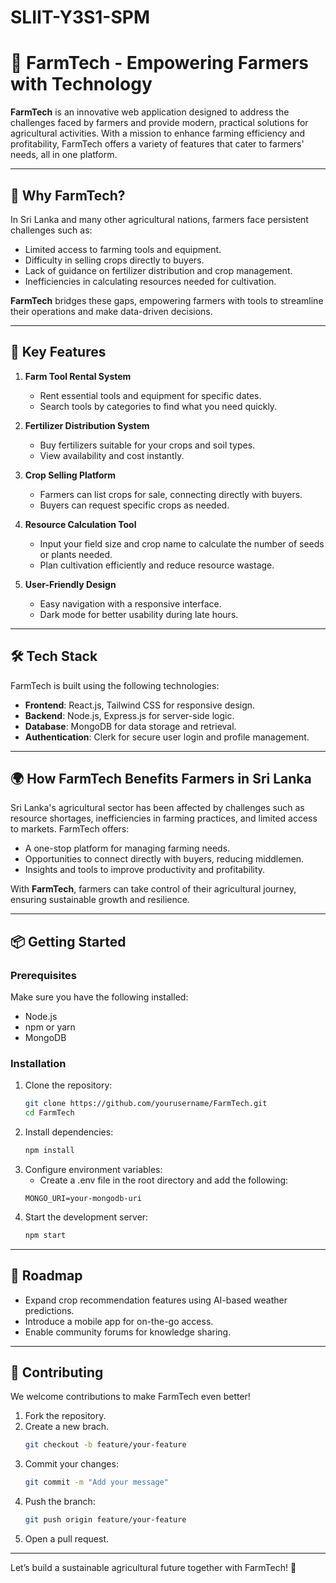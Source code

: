 # SLIIT-Y3S1-SPM

# 🌾 FarmTech - Empowering Farmers with Technology  

**FarmTech** is an innovative web application designed to address the challenges faced by farmers and provide modern, practical solutions for agricultural activities. With a mission to enhance farming efficiency and profitability, FarmTech offers a variety of features that cater to farmers' needs, all in one platform.

---

## 🚜 Why FarmTech?  
In Sri Lanka and many other agricultural nations, farmers face persistent challenges such as:  
- Limited access to farming tools and equipment.  
- Difficulty in selling crops directly to buyers.  
- Lack of guidance on fertilizer distribution and crop management.  
- Inefficiencies in calculating resources needed for cultivation.  

**FarmTech** bridges these gaps, empowering farmers with tools to streamline their operations and make data-driven decisions.  

---

## 🌟 Key Features  

1. **Farm Tool Rental System**  
   - Rent essential tools and equipment for specific dates.  
   - Search tools by categories to find what you need quickly.  

2. **Fertilizer Distribution System**  
   - Buy fertilizers suitable for your crops and soil types.  
   - View availability and cost instantly.  

3. **Crop Selling Platform**  
   - Farmers can list crops for sale, connecting directly with buyers.  
   - Buyers can request specific crops as needed.  

4. **Resource Calculation Tool**  
   - Input your field size and crop name to calculate the number of seeds or plants needed.  
   - Plan cultivation efficiently and reduce resource wastage.  

5. **User-Friendly Design**  
   - Easy navigation with a responsive interface.  
   - Dark mode for better usability during late hours.  

---

## 🛠 Tech Stack  
FarmTech is built using the following technologies:  
- **Frontend**: React.js, Tailwind CSS for responsive design.  
- **Backend**: Node.js, Express.js for server-side logic.  
- **Database**: MongoDB for data storage and retrieval.  
- **Authentication**: Clerk for secure user login and profile management.  

---

## 🌍 How FarmTech Benefits Farmers in Sri Lanka  

Sri Lanka's agricultural sector has been affected by challenges such as resource shortages, inefficiencies in farming practices, and limited access to markets. FarmTech offers:  
- A one-stop platform for managing farming needs.  
- Opportunities to connect directly with buyers, reducing middlemen.  
- Insights and tools to improve productivity and profitability.  

With **FarmTech**, farmers can take control of their agricultural journey, ensuring sustainable growth and resilience.  

---

## 📦 Getting Started  

### Prerequisites  
Make sure you have the following installed:  
- Node.js  
- npm or yarn  
- MongoDB  

### Installation  
1. Clone the repository:  
   ```bash  
   git clone https://github.com/yourusername/FarmTech.git  
   cd FarmTech
   
2. Install dependencies:
   ```bash
   npm install
   
3. Configure environment variables:
   - Create a .env file in the root directory and add the following:
   ```env
   MONGO_URI=your-mongodb-uri 
   
5. Start the development server:
   ```bash
   npm start

---


## 🚀 Roadmap

- Expand crop recommendation features using AI-based weather predictions.
- Introduce a mobile app for on-the-go access.
- Enable community forums for knowledge sharing.

---

## 🤝 Contributing

We welcome contributions to make FarmTech even better!

1. Fork the repository.
2. Create a new brach.
   ```bash
   git checkout -b feature/your-feature  
3. Commit your changes:
   ```bash
   git commit -m "Add your message"  
4. Push the branch:
   ```bash
   git push origin feature/your-feature  
5. Open a pull request.

---

Let’s build a sustainable agricultural future together with FarmTech! 🌱
